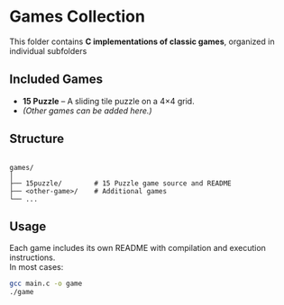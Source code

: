 # Games Collection

This folder contains **C implementations of classic games**, organized in individual subfolders

## Included Games

- **15 Puzzle** – A sliding tile puzzle on a 4×4 grid.
- *(Other games can be added here.)*

## Structure

```

games/
│
├── 15puzzle/        # 15 Puzzle game source and README
├── <other-game>/    # Additional games
└── ...

````

## Usage

Each game includes its own README with compilation and execution instructions.  
In most cases:

```bash
gcc main.c -o game
./game
````

````